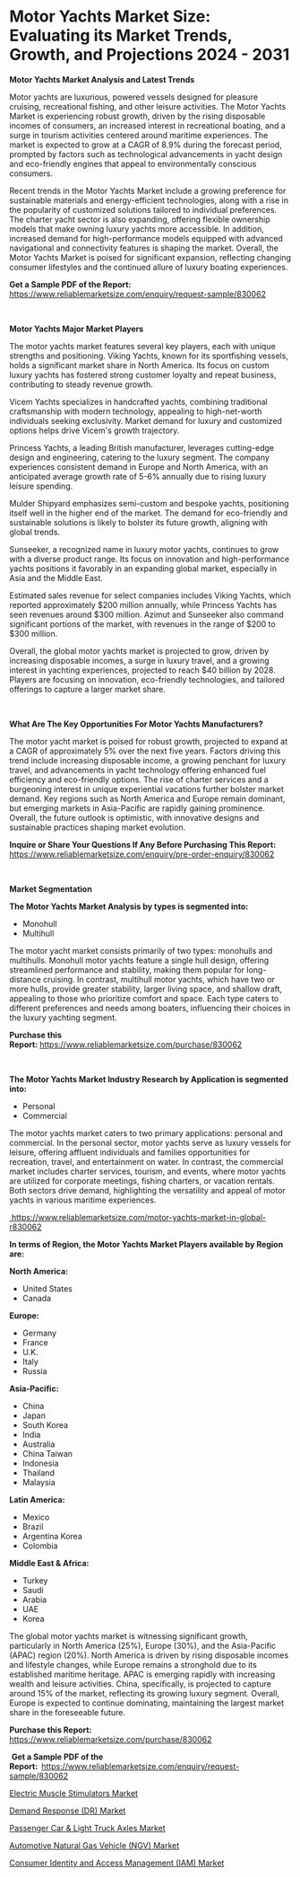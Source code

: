 <p><h1>Motor Yachts Market Size: Evaluating its Market Trends, Growth, and Projections 2024 - 2031</h1></p><p><strong>Motor Yachts Market Analysis and Latest Trends</strong></p>
<p><p>Motor yachts are luxurious, powered vessels designed for pleasure cruising, recreational fishing, and other leisure activities. The Motor Yachts Market is experiencing robust growth, driven by the rising disposable incomes of consumers, an increased interest in recreational boating, and a surge in tourism activities centered around maritime experiences. The market is expected to grow at a CAGR of 8.9% during the forecast period, prompted by factors such as technological advancements in yacht design and eco-friendly engines that appeal to environmentally conscious consumers.</p><p>Recent trends in the Motor Yachts Market include a growing preference for sustainable materials and energy-efficient technologies, along with a rise in the popularity of customized solutions tailored to individual preferences. The charter yacht sector is also expanding, offering flexible ownership models that make owning luxury yachts more accessible. In addition, increased demand for high-performance models equipped with advanced navigational and connectivity features is shaping the market. Overall, the Motor Yachts Market is poised for significant expansion, reflecting changing consumer lifestyles and the continued allure of luxury boating experiences.</p></p>
<p><strong>Get a Sample PDF of the Report:&nbsp;</strong> <a href="https://www.reliablemarketsize.com/enquiry/request-sample/830062?utm_campaign=1591&utm_medium=2&utm_source=Github&utm_content=ia&utm_term=02112024&utm_id=motor-yachts">https://www.reliablemarketsize.com/enquiry/request-sample/830062</a></p>
<p>&nbsp;</p>
<p><strong>Motor Yachts Major Market Players</strong></p>
<p><p>The motor yachts market features several key players, each with unique strengths and positioning. Viking Yachts, known for its sportfishing vessels, holds a significant market share in North America. Its focus on custom luxury yachts has fostered strong customer loyalty and repeat business, contributing to steady revenue growth.</p><p>Vicem Yachts specializes in handcrafted yachts, combining traditional craftsmanship with modern technology, appealing to high-net-worth individuals seeking exclusivity. Market demand for luxury and customized options helps drive Vicem's growth trajectory.</p><p>Princess Yachts, a leading British manufacturer, leverages cutting-edge design and engineering, catering to the luxury segment. The company experiences consistent demand in Europe and North America, with an anticipated average growth rate of 5-6% annually due to rising luxury leisure spending.</p><p>Mulder Shipyard emphasizes semi-custom and bespoke yachts, positioning itself well in the higher end of the market. The demand for eco-friendly and sustainable solutions is likely to bolster its future growth, aligning with global trends.</p><p>Sunseeker, a recognized name in luxury motor yachts, continues to grow with a diverse product range. Its focus on innovation and high-performance yachts positions it favorably in an expanding global market, especially in Asia and the Middle East.</p><p>Estimated sales revenue for select companies includes Viking Yachts, which reported approximately $200 million annually, while Princess Yachts has seen revenues around $300 million. Azimut and Sunseeker also command significant portions of the market, with revenues in the range of $200 to $300 million.</p><p>Overall, the global motor yachts market is projected to grow, driven by increasing disposable incomes, a surge in luxury travel, and a growing interest in yachting experiences, projected to reach $40 billion by 2028. Players are focusing on innovation, eco-friendly technologies, and tailored offerings to capture a larger market share.</p></p>
<p>&nbsp;</p>
<p><strong>What Are The Key Opportunities For Motor Yachts Manufacturers?</strong></p>
<p><p>The motor yacht market is poised for robust growth, projected to expand at a CAGR of approximately 5% over the next five years. Factors driving this trend include increasing disposable income, a growing penchant for luxury travel, and advancements in yacht technology offering enhanced fuel efficiency and eco-friendly options. The rise of charter services and a burgeoning interest in unique experiential vacations further bolster market demand. Key regions such as North America and Europe remain dominant, but emerging markets in Asia-Pacific are rapidly gaining prominence. Overall, the future outlook is optimistic, with innovative designs and sustainable practices shaping market evolution.</p></p>
<p><strong>Inquire or Share Your Questions If Any Before Purchasing This Report:</strong> <a href="https://www.reliablemarketsize.com/enquiry/pre-order-enquiry/830062?utm_campaign=1591&utm_medium=2&utm_source=Github&utm_content=ia&utm_term=02112024&utm_id=motor-yachts">https://www.reliablemarketsize.com/enquiry/pre-order-enquiry/830062</a></p>
<p>&nbsp;</p>
<p><strong>Market Segmentation</strong></p>
<p><strong>The Motor Yachts Market Analysis by types is segmented into:</strong></p>
<p><ul><li>Monohull</li><li>Multihull</li></ul></p>
<p><p>The motor yacht market consists primarily of two types: monohulls and multihulls. Monohull motor yachts feature a single hull design, offering streamlined performance and stability, making them popular for long-distance cruising. In contrast, multihull motor yachts, which have two or more hulls, provide greater stability, larger living space, and shallow draft, appealing to those who prioritize comfort and space. Each type caters to different preferences and needs among boaters, influencing their choices in the luxury yachting segment.</p></p>
<p><strong>Purchase this Report:&nbsp;</strong><a href="https://www.reliablemarketsize.com/purchase/830062?utm_campaign=1591&utm_medium=2&utm_source=Github&utm_content=ia&utm_term=02112024&utm_id=motor-yachts">https://www.reliablemarketsize.com/purchase/830062</a></p>
<p>&nbsp;</p>
<p><strong>The Motor Yachts Market Industry Research by Application is segmented into:</strong></p>
<p><ul><li>Personal</li><li>Commercial</li></ul></p>
<p><p>The motor yachts market caters to two primary applications: personal and commercial. In the personal sector, motor yachts serve as luxury vessels for leisure, offering affluent individuals and families opportunities for recreation, travel, and entertainment on water. In contrast, the commercial market includes charter services, tourism, and events, where motor yachts are utilized for corporate meetings, fishing charters, or vacation rentals. Both sectors drive demand, highlighting the versatility and appeal of motor yachts in various maritime experiences.</p></p>
<p><a href="https://www.reliablemarketsize.com/motor-yachts-market-in-global-r830062?utm_campaign=1591&utm_medium=2&utm_source=Github&utm_content=ia&utm_term=02112024&utm_id=motor-yachts">&nbsp;https://www.reliablemarketsize.com/motor-yachts-market-in-global-r830062</a></p>
<p><strong>In terms of Region, the Motor Yachts Market Players available by Region are:</strong></p>
<p>
    <p> <strong> North America: </strong>
        <ul>
            <li>United States</li>
            <li>Canada</li>
        </ul>
        </p> 
    <p> <strong> Europe: </strong>
        <ul>
            <li>Germany</li>
            <li>France</li>
            <li>U.K.</li>
            <li>Italy</li>
            <li>Russia</li>
        </ul>
        </p> 
    <p> <strong> Asia-Pacific: </strong>
        <ul>
            <li>China</li>
            <li>Japan</li>
            <li>South Korea</li>
            <li>India</li>
            <li>Australia</li>
            <li>China Taiwan</li>
            <li>Indonesia</li>
            <li>Thailand</li>
            <li>Malaysia</li>
        </ul>
        </p> 
    <p> <strong> Latin America: </strong>
        <ul>
            <li>Mexico</li>
            <li>Brazil</li>
            <li>Argentina Korea</li>
            <li>Colombia</li>
        </ul>
        </p> 
    <p> <strong> Middle East & Africa: </strong>
        <ul>
            <li>Turkey</li>
            <li>Saudi</li>
            <li>Arabia</li>
            <li>UAE</li>
            <li>Korea</li>
        </ul>
    </p>
    </p>
<p><p>The global motor yachts market is witnessing significant growth, particularly in North America (25%), Europe (30%), and the Asia-Pacific (APAC) region (20%). North America is driven by rising disposable incomes and lifestyle changes, while Europe remains a stronghold due to its established maritime heritage. APAC is emerging rapidly with increasing wealth and leisure activities. China, specifically, is projected to capture around 15% of the market, reflecting its growing luxury segment. Overall, Europe is expected to continue dominating, maintaining the largest market share in the foreseeable future.</p></p>
<p><strong>Purchase this Report: </strong><a href="https://www.reliablemarketsize.com/purchase/830062?utm_campaign=1591&utm_medium=2&utm_source=Github&utm_content=ia&utm_term=02112024&utm_id=motor-yachts">https://www.reliablemarketsize.com/purchase/830062</a></p>
<p>&nbsp;<strong>Get a Sample PDF of the Report:&nbsp;&nbsp;</strong><a href="https://www.reliablemarketsize.com/enquiry/request-sample/830062?utm_campaign=1591&utm_medium=2&utm_source=Github&utm_content=ia&utm_term=02112024&utm_id=motor-yachts">https://www.reliablemarketsize.com/enquiry/request-sample/830062</a></p>
<p><strong></strong></p>
<p><p><a href="https://www.linkedin.com/pulse/global-electric-muscle-stimulators-nexus-sector-confluences-iqfic?utm_campaign=1591&utm_medium=2&utm_source=Github&utm_content=ia&utm_term=02112024&utm_id=motor-yachts">Electric Muscle Stimulators Market</a></p><p><a href="https://www.linkedin.com/pulse/disruption-innovation-demand-response-dr-industry-market-qjhkc?utm_campaign=1591&utm_medium=2&utm_source=Github&utm_content=ia&utm_term=02112024&utm_id=motor-yachts">Demand Response (DR) Market</a></p><p><a href="https://www.linkedin.com/pulse/passenger-car-light-truck-axles-market-global-insights-sales-ylvxc?utm_campaign=1591&utm_medium=2&utm_source=Github&utm_content=ia&utm_term=02112024&utm_id=motor-yachts">Passenger Car & Light Truck Axles Market</a></p><p><a href="https://github.com/gailasejs/Market-Research-Report-List-1/blob/main/automotive-natural-gas-vehicle-ngv-market.md?utm_campaign=1591&utm_medium=2&utm_source=Github&utm_content=ia&utm_term=02112024&utm_id=motor-yachts">Automotive Natural Gas Vehicle (NGV) Market</a></p><p><a href="https://www.linkedin.com/pulse/consumer-identity-access-management-iam-market-research-report-fmn1c?utm_campaign=1591&utm_medium=2&utm_source=Github&utm_content=ia&utm_term=02112024&utm_id=motor-yachts">Consumer Identity and Access Management (IAM) Market</a></p></p>